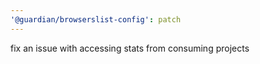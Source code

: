 ```yaml
---
'@guardian/browserslist-config': patch
---
```


fix an issue with accessing stats from consuming projects
